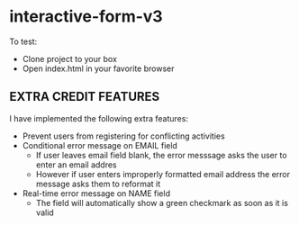# interactive-form-v3

To test:

- Clone project to your box
- Open index.html in your favorite browser


## EXTRA CREDIT FEATURES
I have implemented the following extra features:

- Prevent users from registering for conflicting activities
- Conditional error message on EMAIL field
    - If user leaves email field blank, the error messsage asks the user to enter an email addres
    - However if user enters improperly formatted email address the error message asks them to reformat it
- Real-time error message on NAME field
    - The field will automatically show a green checkmark as soon as it is valid

